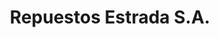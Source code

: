 ---
title: "Repuestos Estrada S.A."
url: /chinandega/repuestos-estrada-s-a/
shop: piezas de automóviles
---